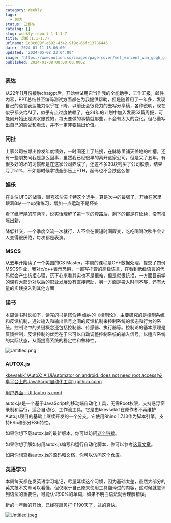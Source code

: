 ```yaml
---
category: Weekly
tags:
  - 总结
status: 已发布
catalog: []
slug: weekly-report-1-1-1-7
title: 周报(1.1-1.7)
urlname: 1c8c009f-e692-4342-9f9c-66fc13786446
date: '2024-01-11 18:06:00'
updated: '2024-05-08 23:04:00'
image: 'https://www.notion.so/images/page-cover/met_vincent_van_gogh_ginoux.jpg'
published: 2024-01-08T08:00:00.000Z
---
```


### 表达


从22年11月份接触chatgpt后，开始尝试用它当作我的全能助手，工作汇报，邮件内容，PPT总结甚至编码测试方面都在为我提供帮助，但是随着用了一年多，发现自己的语言表达能力似乎在下降，以前还会很费力的去写分享稿，各种说明，现在似乎都交给AI了，似乎有点过度依赖了。在24年的计划中加入发表52篇周报，可能刚开始还是流水账式的，每天要做的事情就那些，不会有太大的变化，但尽量写出自己的感受和看法，并不一定非要输出价值。


### 闲扯


上家公司被爆出停发年度绩效，一时间还上了热搜，在脉脉里铺天盖地的吐槽，还有一些朋友问我是怎么回事，虽然我已经很早的离开这家公司，但是呆了五年，有很多好的坏的习惯都是在这家公司养成了，还差不多30块钱买了公司股票，结果亏了51%，不如那时候拿钱全部压上ETH，起码也不会跌这么惨


### 娱乐


在关注UFC的战事，很喜欢沙夫卡特这个选手，算是次中的最强了，开始在家里跟着B站一个up猪练习，增加一点运动不是坏处


看了纸牌屋的前两季，说实话理解了第一季的套路后，剩下的都是在延续，没有推陈出新。


降低社交，一个季度交流一次就行，人不会在很短时间骤变，吃吃喝喝吹吹牛会让人变得很厌倦，每次都是表演。


### MSCS


从去年开始读了一个美国的CS Master，本周的课程是C++数据处理，提交了四份MSCS作业，我对c/c++表示恐惧，一直写托管的高级语言，在看到低级语言的代码就会产生抗拒心理，沉下心来看其实也不是很难，但是就很抗拒，一方面目前学的课程大部分对以后的职业发展没有直接帮助，另一方面是投入时间不够，还有大量的实践投入到其他方面


### 读书


本周读书时长如下，读完的书是诺伯特·维纳的《控制论》，主要研究的是控制系统和反馈机制，通过输入和输出信号之间的反馈机制来控制系统的状态和行为的系统。控制论中的关键概念还包括控制器、传感器、执行器等。控制论的基本原理是反馈控制，反馈控制的优势在于它可以自动调整控制系统的输入信号，以适应系统的实际状态，从而提高系统的稳定性和鲁棒性。


![Untitled.png](https://prod-files-secure.s3.us-west-2.amazonaws.com/5d24fe63-e567-4804-86f9-9fdc62e13082/4d744901-b410-4924-8554-36cce6e9aab7/Untitled.png?X-Amz-Algorithm=AWS4-HMAC-SHA256&X-Amz-Content-Sha256=UNSIGNED-PAYLOAD&X-Amz-Credential=ASIAZI2LB466UGXNUTLG%2F20250413%2Fus-west-2%2Fs3%2Faws4_request&X-Amz-Date=20250413T054206Z&X-Amz-Expires=3600&X-Amz-Security-Token=IQoJb3JpZ2luX2VjEG0aCXVzLXdlc3QtMiJGMEQCICQAw6m3t0MqZMKyv6wjJu9Xs3PrRWD2ZfFVh%2BAyv9%2FRAiBmv0oyjdr1J1Jffi%2B9Cs%2F5vJIMiZJYShpAAVEgi280USqIBAjm%2F%2F%2F%2F%2F%2F%2F%2F%2F%2F8BEAAaDDYzNzQyMzE4MzgwNSIMEay%2BHyl%2FcsvVMeEkKtwDnfu2zivxIUZRPCgeLj8HHzb3SQPF6O4wGwCDYW5wqCJKNIdJS3sManJ%2FvUP94oSelQayHaMZPuScYqvv2jgaydDg16BVTuKaSv0LzyRnGhs7lrxZib4k8qUe3tmy8xyXqJWoHw6C%2F2EMYj1vx5i5sWFriVJd5fj543tEv2zElblubeoubV4DFbtXNSmvd%2BI2Y4zxVNyTe5l1lUZZcCv5gckSwReaE0KiEBAHwgcz1k9Ob5yyDr7QJDHAUSyEW7256MTSQXdU4MZev4pYVNHZYaeDKfc%2BhUU6YZ%2BEflZInEaqguAM%2B1IKIxzraCuO2nDzmURuKdBwChAfoHRrqFThc98cb%2FQH21GYVOzhkckVx9kOMLbxYSHXSobm5h%2F4soTk1tLkV0Cc5t2DZkB4ml0bP9ArE%2BuSlSe5LU3GNO1rl%2BO4BKgwRXyxkeKn0HZIwXo6jDBIp4vmuvx2Ht8JnNo5vcAPjef6J4GWxnbESHVXX79Bega9uzXVN8T8ocoaOhxraEivjNI%2BkAcBcwVN8LDcDQF3dag0QtZwJDuyZD6jjakxXPqXkriuYG5i%2F7Vn%2BorxYaI8IH9oJhIRIjo7RXjysLyw8tKWC3sAWhvqKjNegBYwfCK9mLRGHN8ujLQw%2BIvtvwY6pgHTJG%2B8cfmEWI3pD0uno7vXSLuxXEtVDc9TEeJHE4GZMvnxUh%2BM8kZ0GH9j3z%2FDuLkZmLlSlkl6M7DWAVy39sG9uUXprhDI%2BcWuu6om8ou4GtTghqQTLJ4M500oTizkPZEOC5HXH9iPCH8nweLtvnbjZyMDP%2BC9sqKPnPXOyHY4I1Oda58zo9P5824S6f3fPHaCA%2B9dORDreKgcVdyOX88tyDbBv1Ox&X-Amz-Signature=56bea99cf408139f7d7e54077a1ef6d9439b3c43634f873ddcee28e9585e6465&X-Amz-SignedHeaders=host&x-id=GetObject)


### AUTOX.js


[kkevsekk1/AutoX: A UiAutomator on android, does not need root access(安卓平台上的JavaScript自动化工具) (github.com)](https://github.com/kkevsekk1/AutoX)


[用户界面 - UI (autoxjs.com)](http://doc.autoxjs.com/#/ui)


autox.js是一个基于JavaScript的移动端自动化工具，无需Root权限，支持悬浮窗录制和运行，适合自动化、工作流工具。它是由kkevsekk1在原作者不再维护Auto.js项目的基础上继续开发的一个分支。它使用Rhino 1.7.13作为脚本引擎，支持ES5和部分ES6特性。


如果你想下载autox.js的最新版本，你可以访问[这个链接](https://github.com/kkevsekk1/AutoX/releases)。


如果你想了解如何用autox.js编写和运行自动化脚本，你可以参考[这篇文章](https://www.cnblogs.com/ghj1976/p/autoxjs.html)。


如果你想查看autox.js的源码和文档，你可以访问[这个仓库](https://github.com/kkevsekk1/AutoX)。


### 英语学习


本周每天都在发英语学习笔记，尽量延续这个习惯，因为基础太差，虽然大部分的英文技术文章可以看懂，但仅限于自己原来使用工具翻译过的内容，这时候就意识到语法的重要性，可能认识90%的单词，如果不明白语法就会理解错误。


新的一年新的开始，已经在扇贝打卡190天了，过的真快。


![Untitled.jpeg](https://prod-files-secure.s3.us-west-2.amazonaws.com/5d24fe63-e567-4804-86f9-9fdc62e13082/c04d3014-4bd3-4142-a613-19220f0a3512/Untitled.jpeg?X-Amz-Algorithm=AWS4-HMAC-SHA256&X-Amz-Content-Sha256=UNSIGNED-PAYLOAD&X-Amz-Credential=ASIAZI2LB466UGXNUTLG%2F20250413%2Fus-west-2%2Fs3%2Faws4_request&X-Amz-Date=20250413T054206Z&X-Amz-Expires=3600&X-Amz-Security-Token=IQoJb3JpZ2luX2VjEG0aCXVzLXdlc3QtMiJGMEQCICQAw6m3t0MqZMKyv6wjJu9Xs3PrRWD2ZfFVh%2BAyv9%2FRAiBmv0oyjdr1J1Jffi%2B9Cs%2F5vJIMiZJYShpAAVEgi280USqIBAjm%2F%2F%2F%2F%2F%2F%2F%2F%2F%2F8BEAAaDDYzNzQyMzE4MzgwNSIMEay%2BHyl%2FcsvVMeEkKtwDnfu2zivxIUZRPCgeLj8HHzb3SQPF6O4wGwCDYW5wqCJKNIdJS3sManJ%2FvUP94oSelQayHaMZPuScYqvv2jgaydDg16BVTuKaSv0LzyRnGhs7lrxZib4k8qUe3tmy8xyXqJWoHw6C%2F2EMYj1vx5i5sWFriVJd5fj543tEv2zElblubeoubV4DFbtXNSmvd%2BI2Y4zxVNyTe5l1lUZZcCv5gckSwReaE0KiEBAHwgcz1k9Ob5yyDr7QJDHAUSyEW7256MTSQXdU4MZev4pYVNHZYaeDKfc%2BhUU6YZ%2BEflZInEaqguAM%2B1IKIxzraCuO2nDzmURuKdBwChAfoHRrqFThc98cb%2FQH21GYVOzhkckVx9kOMLbxYSHXSobm5h%2F4soTk1tLkV0Cc5t2DZkB4ml0bP9ArE%2BuSlSe5LU3GNO1rl%2BO4BKgwRXyxkeKn0HZIwXo6jDBIp4vmuvx2Ht8JnNo5vcAPjef6J4GWxnbESHVXX79Bega9uzXVN8T8ocoaOhxraEivjNI%2BkAcBcwVN8LDcDQF3dag0QtZwJDuyZD6jjakxXPqXkriuYG5i%2F7Vn%2BorxYaI8IH9oJhIRIjo7RXjysLyw8tKWC3sAWhvqKjNegBYwfCK9mLRGHN8ujLQw%2BIvtvwY6pgHTJG%2B8cfmEWI3pD0uno7vXSLuxXEtVDc9TEeJHE4GZMvnxUh%2BM8kZ0GH9j3z%2FDuLkZmLlSlkl6M7DWAVy39sG9uUXprhDI%2BcWuu6om8ou4GtTghqQTLJ4M500oTizkPZEOC5HXH9iPCH8nweLtvnbjZyMDP%2BC9sqKPnPXOyHY4I1Oda58zo9P5824S6f3fPHaCA%2B9dORDreKgcVdyOX88tyDbBv1Ox&X-Amz-Signature=6bd236949cc5f198613a6618be76d429b878476edcef5f398cdc9975c9a80fd9&X-Amz-SignedHeaders=host&x-id=GetObject)


